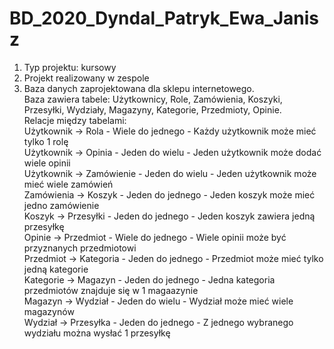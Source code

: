 # BD_2020_Dyndal_Patryk_Ewa_Janisz

1. Typ projektu: kursowy<br/>
2. Projekt realizowany w zespole<br/>
3. Baza danych zaprojektowana dla sklepu internetowego. <br/>
Baza zawiera tabele: Użytkownicy, Role, Zamówienia, Koszyki, Przesyłki, Wydziały, Magazyny, Kategorie, Przedmioty, Opinie.<br/>
Relacje między tabelami: <br/>
Użytkownik -> Rola - Wiele do jednego - Każdy użytkownik może mieć tylko 1 rolę <br/>
Użytkownik -> Opinia - Jeden do wielu - Jeden użytkownik może dodać wiele opinii <br/>
Użytkownik -> Zamówienie - Jeden do wielu - Jeden użytkownik może mieć wiele zamówień <br/>
Zamówienia -> Koszyk - Jeden do jednego - Jeden koszyk może mieć jedno zamówienie <br/>
Koszyk -> Przesyłki - Jeden do jednego - Jeden koszyk zawiera jedną przesyłkę <br/>
Opinie -> Przedmiot - Wiele do jednego - Wiele opinii może być przyznanych przedmiotowi <br/>
Przedmiot -> Kategoria - Jeden do jednego - Przedmiot może mieć tylko jedną kategorie <br/>
Kategorie -> Magazyn - Jeden do jednego - Jedna kategoria przedmiotów znajduje się w 1 magaazynie <br/>
Magazyn -> Wydział - Jeden do wielu - Wydział może mieć wiele magazynów <br/>
Wydział -> Przesyłka - Jeden do jednego - Z jednego wybranego wydziału można wysłać 1 przesyłkę <br/>
